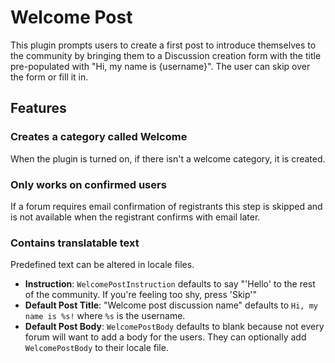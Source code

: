 # Welcome Post
This plugin prompts users to create a first post to introduce themselves to the community by bringing them to a Discussion creation form with the title pre-populated with "Hi, my name is {username}". The user can skip over the form or fill it in.

## Features

### Creates a category called Welcome

When the plugin is turned on, if there isn't a welcome category, it is created.

### Only works on confirmed users

If a forum requires email confirmation of registrants this step is skipped and is not available when the registrant confirms with email later.

### Contains translatable text

Predefined text can be altered in locale files.
 
* **Instruction**: `WelcomePostInstruction` defaults to say "'Hello' to the rest of the community. If you're feeling too shy, press 'Skip'"
* **Default Post Title**: "Welcome post discussion name" defaults to `Hi, my name is %s!` where `%s` is the username.
* **Default Post Body**: `WelcomePostBody` defaults to blank because not every forum will want to add a body for the users. They can optionally add `WelcomePostBody` to their locale file.

     
